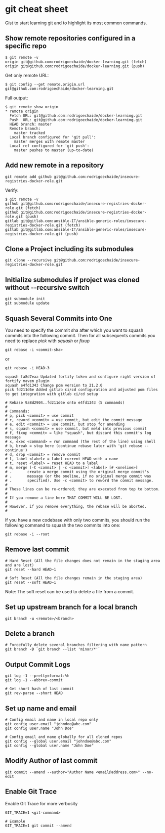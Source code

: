 # git cheat sheet

Gist to start learning git and to highlight its most common commands.

## Show remote repositories configured in a specific repo

```text
$ git remote -v
origin git@github.com:rodrigoechaide/docker-learning.git (fetch)
origin git@github.com:rodrigoechaide/docker-learning.git (push)
```

Get only remote URL:

```text
$ git config --get remote.origin.url
git@github.com:rodrigoechaide/docker-learning.git
```

Full output:

```text
$ git remote show origin
* remote origin
  Fetch URL: git@github.com:rodrigoechaide/docker-learning.git
  Push  URL: git@github.com:rodrigoechaide/docker-learning.git
  HEAD branch: master
  Remote branch:
    master tracked
  Local branch configured for 'git pull':
    master merges with remote master
  Local ref configured for 'git push':
    master pushes to master (up-to-date)
```

## Add new remote in a repository

```text
git remote add github git@github.com:rodrigoechaide/insecure-registries-docker-role.git
```

Verify:

```text
$ git remote -v
github git@github.com:rodrigoechaide/insecure-registries-docker-role.git (fetch)
github git@github.com:rodrigoechaide/insecure-registries-docker-role.git (push)
gitlab git@gitlab.com:ansible-IT/ansible-generic-roles/insecure-registries-docker-role.git (fetch)
gitlab git@gitlab.com:ansible-IT/ansible-generic-roles/insecure-registries-docker-role.git (push)
```

## Clone a Project including its submodules

```text
git clone --recursive git@github.com:rodrigoechaide/insecure-registries-docker-role.git
```

## Initialize submodules if project was cloned without --recursive switch

```text
git submodule init
git submodule update
```

## Squash Several Commits into One

You need to specify the commit sha after which you want to squash commits into the following commit. Then for all subsequents commits you need to replace *pick* with *squash* or *fixup*

```text
git rebase -i <commit-sha>
```

or

```text
git rebase -i HEAD~3
```

```text
squash fa8d7eaa Updated fortify token and configure right version of fortify maven plugin                              
squash e4fd1343 Change pom version to 21.2.0                                                                                     
pick fd211d6e Added gitlab ci/cd configuration and adjusted pom files to get integration with gitlab ci/cd setup     
                                                                                                                               
# Rebase 9a8d2904..fd211d6e onto e4fd1343 (5 commands)                                                                         
#                                                                                                                              
# Commands:                                                                                                                    
# p, pick <commit> = use commit                                                                                                
# r, reword <commit> = use commit, but edit the commit message                                                                 
# e, edit <commit> = use commit, but stop for amending                                                                         
# s, squash <commit> = use commit, but meld into previous commit                                                               
# f, fixup <commit> = like "squash", but discard this commit's log message                                                     
# x, exec <command> = run command (the rest of the line) using shell                                                           
# b, break = stop here (continue rebase later with 'git rebase --continue')                                                    
# d, drop <commit> = remove commit                                                                                             
# l, label <label> = label current HEAD with a name                                                                            
# t, reset <label> = reset HEAD to a label                                                                                     
# m, merge [-C <commit> | -c <commit>] <label> [# <oneline>]                                                                   
# .       create a merge commit using the original merge commit's                                                              
# .       message (or the oneline, if no original merge commit was                                                             
# .       specified). Use -c <commit> to reword the commit message.                                                            
#                                                                                                                              
# These lines can be re-ordered; they are executed from top to bottom.                                                         
#                                                                                                                              
# If you remove a line here THAT COMMIT WILL BE LOST.                                                                          
#                                                                                                                              
# However, if you remove everything, the rebase will be aborted.                                                               
#                                                                                                                              
```

If you have a new codebase with only two commits, you should run the following command to squash the two commits into one:

```text
git rebase -i --root
```

## Remove last commit

```text
# Hard Reset (All the file changes does not remain in the staging area and are lost)
git reset --hard HEAD~1

# Soft Reset (All the file changes remain in the staging area)
git reset --soft HEAD~1
```

Note: The soft reset can be used to delete a file from a commit.

## Set up upstream branch for a local branch

```text
git branch -u <remote>/<branch>
```

## Delete a branch

```text
# Forcefully delete several branches filtering with name pattern
git branch -D `git branch --list 'minor/*'`
```

## Output Commit Logs

```text
git log -1 --pretty=format:%h
git log -1 --abbrev-commit

# Get short hash of last commit
git rev-parse --short HEAD
```

## Set up name and email

```text
# Config email and name in local repo only
git config user.email "johndoe@abc.com"
git config user.name "John Doe"

# Config email and name globally for all cloned repos
git config --global user.email "johndoe@abc.com"
git config --global user.name "John Doe"
```

## Modify Author of last commit

```text
git commit --amend --author="Author Name <email@address.com>" --no-edit
```

## Enable Git Trace

Enable Git Trace for more verbosity

```text
GIT_TRACE=1 <git-command>

# Example
GIT_TRACE=1 git commit --amend
```

